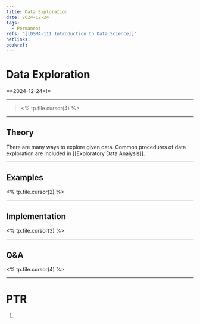 ```yaml
---
title: Data Exploration
date: 2024-12-24
tags:
  - Permanent
refs: "[[DSMA-111 Introduction to Data Science]]"
netlinks: 
bookref:
---
```

# Data Exploration
==2024-12-24=!=

---
> <% tp.file.cursor(4) %>

---
## Theory
There are many ways to explore given data.
Common procedures of data exploration are included in [[Exploratory Data Analysis]].




---
## Examples
<% tp.file.cursor(2) %>


---
## Implementation
<% tp.file.cursor(3) %>



---
## Q&A
<% tp.file.cursor(4) %>



---
# PTR

1. 